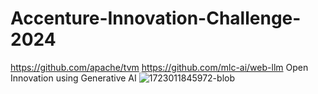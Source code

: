 # Accenture-Innovation-Challenge-2024
https://github.com/apache/tvm
https://github.com/mlc-ai/web-llm
Open Innovation using Generative AI
![1723011845972-blob](https://github.com/user-attachments/assets/6e03e8a3-26f2-4065-82c8-168bf005600a)
